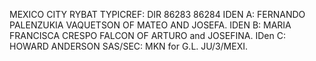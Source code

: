 MEXICO CITY RYBAT TYPICREF: DIR 86283 86284 IDEN A: FERNANDO PALENZUKIA VAQUETSON OF MATEO AND JOSEFA. IDEN B: MARIA FRANCISCA CRESPO FALCON OF ARTURO and JOSEFINA. IDen C: HOWARD ANDERSON SAS/SEC: MKN for G.L. JU/3/MEXI.